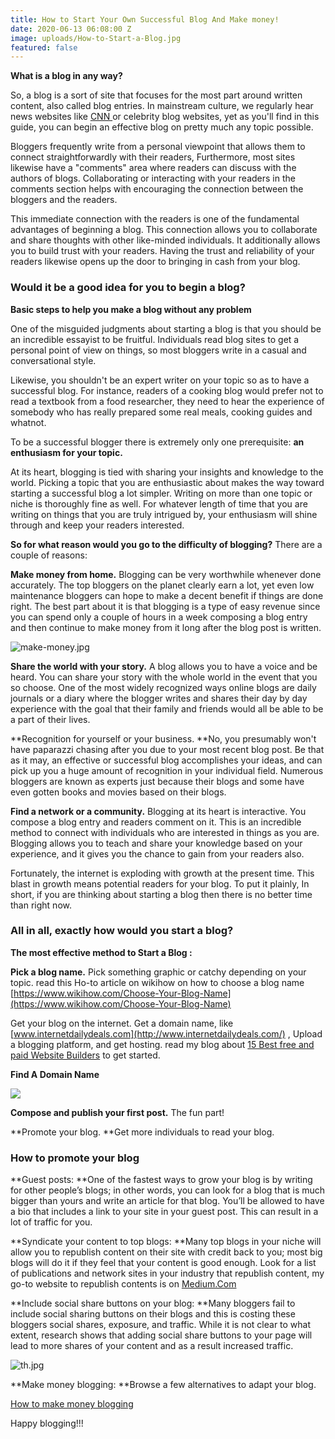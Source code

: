 ```yaml
---
title: How to Start Your Own Successful Blog And Make money!
date: 2020-06-13 06:08:00 Z
image: uploads/How-to-Start-a-Blog.jpg
featured: false
---
```


**What is a blog in any way?**

So, a blog is a sort of site that focuses for the most part around written content, also called blog entries. In mainstream culture, we regularly hear news websites like [CNN ](https://cnn.com/)or celebrity blog websites, yet as you'll find in this guide, you can begin an effective blog on pretty much any topic possible.

Bloggers frequently write from a personal viewpoint that allows them to connect straightforwardly with their readers, Furthermore, most sites likewise have a "comments" area where readers can discuss with the authors of blogs. Collaborating or interacting with your readers in the comments section helps with encouraging the connection between the bloggers and the readers.

This immediate connection with the readers is one of the fundamental advantages of beginning a blog. This connection allows you to collaborate and share thoughts with other like-minded individuals. It additionally allows you to build trust with your readers. Having the trust and reliability of your readers likewise opens up the door to bringing in cash from your blog.

### **Would it be a good idea for you to begin a blog?**

**Basic steps to help you make a blog without any problem**

One of the misguided judgments about starting a blog is that you should be an incredible essayist to be fruitful. Individuals read blog sites to get a personal point of view on things, so most bloggers write in a casual and conversational style.

Likewise, you shouldn't be an expert writer on your topic so as to have a successful blog. For instance, readers of a cooking blog would prefer not to read a textbook from a food researcher, they need to hear the experience of somebody who has really prepared some real meals, cooking guides and whatnot.

To be a successful blogger there is extremely only one prerequisite: **an enthusiasm for your topic.**

At its heart, blogging is tied with sharing your insights and knowledge to the world. Picking a topic that you are enthusiastic about makes the way toward starting a successful blog a lot simpler. Writing on more than one topic or niche is thoroughly fine as well. For whatever length of time that you are writing on things that you are truly intrigued by, your enthusiasm will shine through and keep your readers interested.

**So for what reason would you go to the difficulty of blogging?** There are a couple of reasons:

**Make money from home.** Blogging can be very worthwhile whenever done accurately. The top bloggers on the planet clearly earn a lot, yet even low maintenance bloggers can hope to make a decent benefit if things are done right. The best part about it is that blogging is a type of easy revenue since you can spend only a couple of hours in a week composing a blog entry and then continue to make money from it long after the blog post is written.

![make-money.jpg](/uploads/make-money.jpg)

**Share the world with your story.** A blog allows you to have a voice and be heard. You can share your story with the whole world in the event that you so choose. One of the most widely recognized ways online blogs are daily journals or a diary where the blogger writes and shares their day by day experience with the goal that their family and friends would all be able to be a part of their lives.

**Recognition for yourself or your business. **No, you presumably won't have paparazzi chasing after you due to your most recent blog post. Be that as it may, an effective or successful blog accomplishes your ideas, and can pick up you a huge amount of recognition in your individual field. Numerous bloggers are known as experts just because their blogs and some have even gotten books and movies based on their blogs.

**Find a network or a community.** Blogging at its heart is interactive. You compose a blog entry and readers comment on it. This is an incredible method to connect with individuals who are interested in things as you are. Blogging allows you to teach and share your knowledge based on your experience, and it gives you the chance to gain from your readers also.

Fortunately, the internet is exploding with growth at the present time. This blast in growth means potential readers for your blog. To put it plainly, In short, if you are thinking about starting a blog then there is no better time than right now.

### **All in all, exactly how would you start a blog?**

**The most effective method to Start a Blog :**

**Pick a blog name.** Pick something graphic or catchy depending on your topic. read this Ho-to article on wikihow on how to choose a blog name [https://www.wikihow.com/Choose-Your-Blog-Name](https://www.wikihow.com/Choose-Your-Blog-Name)

Get your blog on the internet. Get a domain name, like [www.internetdailydeals.com](http://www.internetdailydeals.com/) , Upload a blogging platform, and get hosting. read my blog about [15 Best free and paid Website Builders](https://www.internetdailydeals.com/15-best-website-builders-free-and-paid) to get started.

**Find A Domain Name**

[![](https://bluehost-cdn.com/media/partner/images/internetdailydeals/760x80/760x80BW.png)](https://www.bluehost.com/track/internetdailydeals/)

**Compose and publish your first post.** The fun part!

**Promote your blog. **Get more individuals to read your blog.

### **How to promote your blog**

**Guest posts: **One of the fastest ways to grow your blog is by writing for other people’s blogs; in other words, you can look for a blog that is much bigger than yours and write an article for that blog. You’ll be allowed to have a bio that includes a link to your site in your guest post. This can result in a lot of traffic for you.

**Syndicate your content to top blogs: **Many top blogs in your niche will allow you to republish content on their site with credit back to you; most big blogs will do it if they feel that your content is good enough. Look for a list of publications and network sites in your industry that republish content, my go-to website to republish contents is on [Medium.Com](https://medium.com/)

**Include social share buttons on your blog: **Many bloggers fail to include social sharing buttons on their blogs and this is costing these bloggers social shares, exposure, and traffic. While it is not clear to what extent, research shows that adding social share buttons to your page will lead to more shares of your content and as a result increased traffic.

![th.jpg](/uploads/th.jpg)

**Make money blogging: **Browse a few alternatives to adapt your blog.

[How to make money blogging](https://www.internetdailydeals.com/how-to-make-money-blogging)

Happy blogging!!!